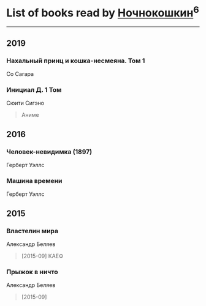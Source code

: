 # List of books read by [Ночнокошкин](http://vk.com/id104299837)<sup>6</sup>
---

## 2019

### Нахальный принц и кошка-несмеяна. Том 1
Со Сагара


### Инициал Д. 1 Том
Сюити Сигэно
> Аниме



## 2016

### Человек-невидимка (1897)
Герберт Уэллс


### Машина времени
Герберт Уэллс



## 2015

### Властелин мира
Александр Беляев
> [2015-09] КАЕФ


### Прыжок в ничто
Александр Беляев
> [2015-09] 



